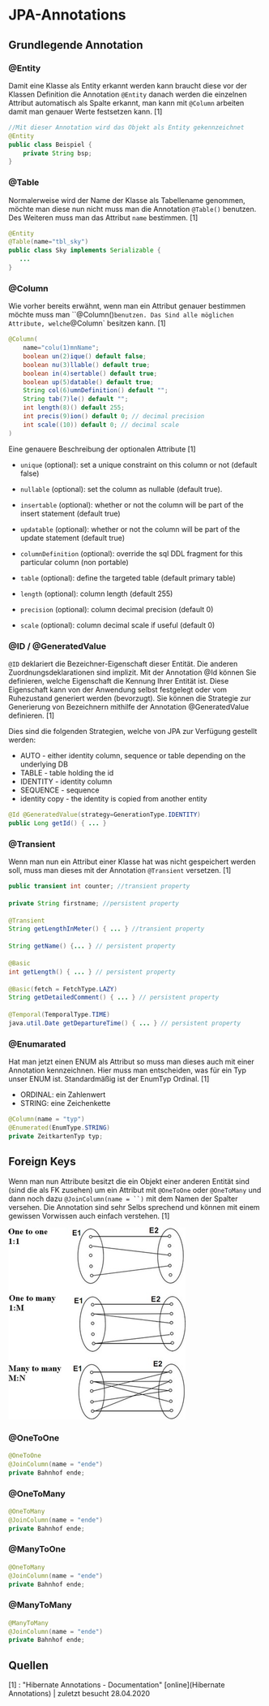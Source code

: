 # JPA-Annotations

## Grundlegende Annotation

### @Entity

Damit eine Klasse als Entity erkannt werden kann braucht diese vor der Klassen Definition die Annotation `@Entity` danach werden die einzelnen Attribut automatisch als Spalte erkannt, man kann mit `@Column` arbeiten damit man genauer Werte festsetzen kann. [1]

```JAVa
//Mit dieser Annotation wird das Objekt als Entity gekennzeichnet
@Entity
public class Beispiel {   
	private String bsp;
}
```

### @Table

Normalerweise wird der Name der Klasse als Tabellename genommen, möchte man diese nun nicht muss man die Annotation `@Table()` benutzen. Des Weiteren muss man das Attribut `name`  bestimmen. [1]

```java
@Entity
@Table(name="tbl_sky")
public class Sky implements Serializable {
   ...
}  
```

### @Column

Wie vorher bereits erwähnt, wenn man ein Attribut genauer bestimmen möchte muss man ``@Column()` benutzen. Das Sind alle möglichen Attribute, welche `@Column` besitzen kann. [1]

```java
@Column(
    name="colu(1)mnName";
    boolean un(2)ique() default false;
    boolean nu(3)llable() default true;
    boolean in(4)sertable() default true;
    boolean up(5)datable() default true;
    String col(6)umnDefinition() default "";
    String tab(7)le() default "";
    int length(8)() default 255;
    int precis(9)ion() default 0; // decimal precision
    int scale((10)) default 0; // decimal scale
)
```

Eine genauere Beschreibung der optionalen Attribute [1]

* `unique` (optional): set a unique constraint on this column or not (default false)
* `nullable` (optional): set the column as nullable (default true).

* `insertable` (optional): whether or not the column will be part of the insert statement (default true)
* `updatable` (optional): whether or not the column will be part of the update statement (default true)
* `columnDefinition` (optional): override the sql DDL fragment for this particular column (non portable)
* `table` (optional): define the targeted table (default primary table)
* `length` (optional): column length (default 255)
* `precision` (optional): column decimal precision (default 0)
* `scale` (optional): column decimal scale if useful (default 0)

### @ID / @GeneratedValue

`@ID` deklariert die Bezeichner-Eigenschaft dieser Entität. Die anderen Zuordnungsdeklarationen sind implizit. Mit der Annotation @Id können Sie definieren, welche Eigenschaft die Kennung Ihrer Entität ist. Diese Eigenschaft kann von der Anwendung selbst festgelegt oder vom Ruhezustand generiert werden (bevorzugt). Sie können die Strategie zur Generierung von Bezeichnern mithilfe der Annotation @GeneratedValue definieren. [1]

Dies sind die folgenden Strategien, welche von JPA zur Verfügung gestellt werden:

* AUTO - either identity column, sequence or table depending on the underlying DB
* TABLE - table holding the id
* IDENTITY - identity column
* SEQUENCE - sequence
* identity copy - the identity is copied from another entity

```JAVA
@Id @GeneratedValue(strategy=GenerationType.IDENTITY)
public Long getId() { ... }   
```

### @Transient

Wenn man nun ein Attribut einer Klasse hat was nicht gespeichert werden soll, muss man dieses mit der Annotation `@Transient` versetzen. [1]

```java
public transient int counter; //transient property

private String firstname; //persistent property

@Transient
String getLengthInMeter() { ... } //transient property

String getName() {... } // persistent property

@Basic
int getLength() { ... } // persistent property

@Basic(fetch = FetchType.LAZY)
String getDetailedComment() { ... } // persistent property

@Temporal(TemporalType.TIME)
java.util.Date getDepartureTime() { ... } // persistent property  
```

### @Enumarated

Hat man jetzt einen ENUM als Attribut so muss man dieses auch mit einer Annotation kennzeichnen. Hier muss man entscheiden,  was für ein Typ unser ENUM ist. Standardmäßig ist der EnumTyp Ordinal. [1]

* ORDINAL: ein Zahlenwert
* STRING: eine Zeichenkette

```java
@Column(name = "typ")
@Enumerated(EnumType.STRING)
private ZeitkartenTyp typ;

```

## Foreign Keys

Wenn man nun Attribute besitzt die ein Objekt einer anderen Entität sind (sind die als FK zusehen) um ein Attribut mit `@OneToOne` oder `@OneToMany` und dann noch dazu `@JoinColumn(name = ``)` mit dem Namen der Spalter versehen. Die Annotation sind sehr Selbs sprechend und können mit einem gewissen Vorwissen auch einfach verstehen. [1]

![SQL Server Fundamentals](JPA-Annotations/2-1588036752726.png)

### @OneToOne

```java
@OneToOne
@JoinColumn(name = "ende")
private Bahnhof ende;
```

### @OneToMany

```java
@OneToMany
@JoinColumn(name = "ende")
private Bahnhof ende;
```

### @ManyToOne

```java
@OneToMany
@JoinColumn(name = "ende")
private Bahnhof ende;
```

### @ManyToMany

```java
@ManyToMany
@JoinColumn(name = "ende")
private Bahnhof ende;
```

## Quellen

[1] : "Hibernate Annotations - Documentation" [online](Hibernate Annotations) | zuletzt besucht 28.04.2020





